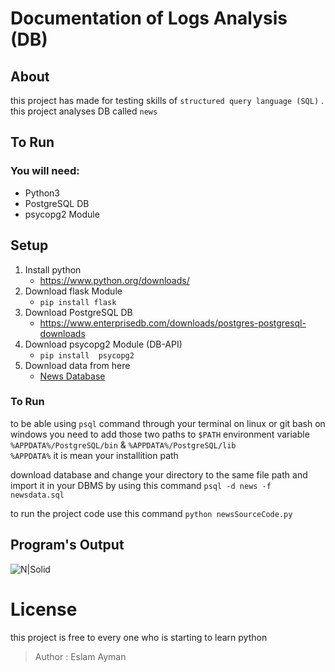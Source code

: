 # Documentation of Logs Analysis (DB)
## About
this project has made for testing skills of `structured query language (SQL)` .
this project analyses DB called `news`

## To Run
### You will need:
- Python3
- PostgreSQL DB
- psycopg2 Module

## Setup
 1. Install python
    - https://www.python.org/downloads/
 2. Download flask Module
    - ```pip install flask```
 3. Download PostgreSQL DB
    - https://www.enterprisedb.com/downloads/postgres-postgresql-downloads
 4. Download psycopg2 Module (DB-API)
    - ```pip install  psycopg2```
 5. Download data from here
    - [News Database](https://d17h27t6h515a5.cloudfront.net/topher/2016/August/57b5f748_newsdata/newsdata.zip)

### To Run
to be able using `psql` command through your terminal on linux or git bash on windows
you need to add those two paths to `$PATH` environment variable
`%APPDATA%/PostgreSQL/bin` & `%APPDATA%/PostgreSQL/lib` <br>
`%APPDATA%` it is mean your installition path

download database and change your directory to the same file path 
and import it in your DBMS by using this command
`psql -d news -f newsdata.sql`

to run the project code use this command
`python newsSourceCode.py`

## Program's Output
![N|Solid](https://preview.ibb.co/mXQrv7/image.png)

# License 
this project is free to every one who is starting to learn python
> Author : Eslam Ayman 
